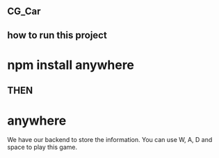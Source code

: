 ## CG_Car

## how to run this project

# npm install anywhere

## THEN

# anywhere

We have our backend to store the information. You can use W, A, D and space to play this game.
